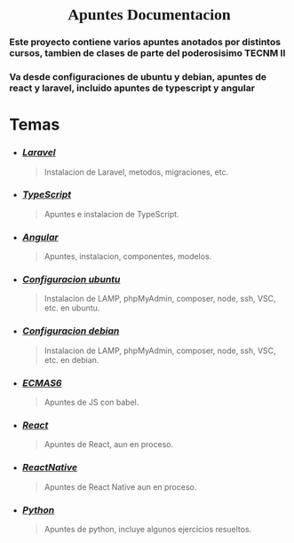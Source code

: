 <center style="font-family: Times News Roman"> <h1>Apuntes Documentacion</h1> </center>

### Este proyecto contiene varios apuntes anotados por distintos cursos, tambien de clases de parte del poderosisimo TECNM II

### Va desde configuraciones de ubuntu y debian, apuntes de react y laravel, incluido apuntes de typescript y angular

# Temas 

- ### ***[Laravel](ApuntesLaravel/laravel.md)*** 
  > Instalacion de Laravel, metodos, migraciones, etc.
- ### ***[TypeScript](apuntesFront/apuntes_typescript.md)***
  > Apuntes e instalacion de TypeScript.
- ### ***[Angular](apuntesFront/desarrollo_frontend.md)***
  > Apuntes, instalacion, componentes, modelos.
- ### ***[Configuracion ubuntu](ApuntesLinux/ubuntu_config/desarrollador.md)***
  > Instalacion de LAMP, phpMyAdmin, composer, node, ssh, VSC, etc. en ubuntu.
- ### ***[Configuracion debian](ApuntesLinux/debian_config/desarrollador.md)***
  > Instalacion de LAMP, phpMyAdmin, composer, node, ssh, VSC, etc. en debian.
- ### ***[ECMAS6](ApuntesPLF/ECMAS6.md)***
  > Apuntes de JS con babel.
  <!-- apuntesReact/apuntesR.md -->
- ### ***[React]()***
  > Apuntes de React, aun en proceso.
- ### ***[ReactNative]()***
  > Apuntes de React Native aun en proceso.
- ### ***[Python](Python/)***
  > Apuntes de python, incluye algunos ejercicios resueltos.
